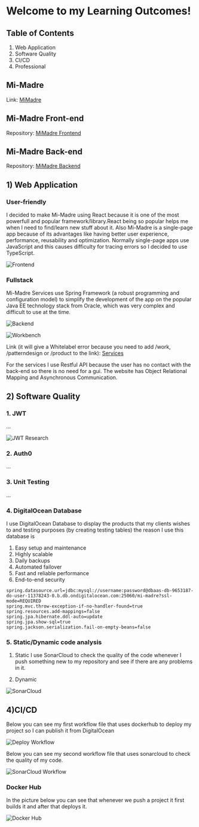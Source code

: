 # Welcome to my Learning Outcomes!

## Table of Contents

1. Web Application
2. Software Quality
4. CI/CD
8. Professional

## Mi-Madre
Link: [MiMadre](https://mimadre-7ll8w.ondigitalocean.app/)

## Mi-Madre Front-end
Repository: [MiMadre Frontend](https://github.com/Kardnit/Mi-Madre)

## Mi-Madre Back-end
Repository: [MiMadre Backend](https://github.com/Kardnit/Mi-Madre-Backend)

## 1) Web Application

### User-friendly
I decided to make Mi-Madre using React because it is one of the most powerfull and popular framework/library.React being so popular helps me when I need to find/learn new stuff about it. Also Mi-Madre is a single-page app because of its advantages like having better user experience, performance, reusability and optimization. Normally single-page apps use JavaScript and this causes difficulty for tracing errors so I decided to use TypeScript.

![Frontend](https://user-images.githubusercontent.com/73908937/168483667-16112fb9-5262-4b53-bb5f-77ca95b6faaa.png)

### Fullstack
Mi-Madre Services use Spring Framework (a robust programming and configuration model) to simplify the development of the app on the popular Java EE technology stack from Oracle, which was very complex and difficult to use at the time.

![Backend](https://user-images.githubusercontent.com/73908937/168484415-8be31d37-2d06-4818-8f93-3ed9438accdd.png)

![Workbench](https://user-images.githubusercontent.com/73908937/168484789-44843e33-83bb-4050-a2a2-0262c8aa6c10.png)

Link (it will give a Whitelabel error because you need to add /work, /patterndesign or /product to the link): [Services](mi-madre-7ps3n.ondigitalocean.app)

For the services I use Restful API because the user has no contact with the back-end so there is no need for a gui. The website has Object Relational Mapping and Asynchronous Communication.

## 2) Software Quality

### 1. JWT
...

![JWT Research](https://github.com/Kardnit/Portfolio/tree/main/Research)

### 2. Auth0
...

### 3. Unit Testing
...

### 4. DigitalOcean Database
I use DigitalOcean Database to display the products that my clients wishes to and testing purposes (by creating testing tables) the reason I use this database is 

1) Easy setup and maintenance
2) Highly scalable
3) Daily backups
4) Automated failover
5) Fast and reliable performance
6) End-to-end security

```properties
spring.datasource.url=jdbc:mysql://username:password@dbaas-db-9653187-do-user-11378243-0.b.db.ondigitalocean.com:25060/mi-madre?ssl-mode=REQUIRED
spring.mvc.throw-exception-if-no-handler-found=true
spring.resources.add-mappings=false
spring.jpa.hibernate.ddl-auto=update
spring.jpa.show-sql=true
spring.jackson.serialization.fail-on-empty-beans=false
```
### 5. Static/Dynamic code analysis

1) Static
I use SonarCloud to check the quality of the code whenever I push something new to my repository and see if there are any problems in it.

2) Dynamic

![SonarCloud](https://user-images.githubusercontent.com/73908937/168485474-5213f916-9e1d-4064-b654-3b98aa30d65d.png)

## 4)CI/CD
Below you can see my first workflow file that uses dockerhub to deploy my project so I can publish it from DigitalOcean

![Deploy Workflow](https://user-images.githubusercontent.com/73908937/168487682-cf3f5d45-cd24-4c8f-b375-69b6183a3283.png)


Below you can see my second workflow file that uses sonarcloud to check the quality of my code.

![SonarCloud Workflow](https://user-images.githubusercontent.com/73908937/168487641-af6006a7-7b9d-42c8-ac13-7017d1a7f75b.png)


### Docker Hub
In the picture below you can see that whenever we push a project it first builds it and after that deploys it.

![Docker Hub](https://user-images.githubusercontent.com/73908937/168486465-07482338-86b0-4842-b922-6c63403e6bff.png)
